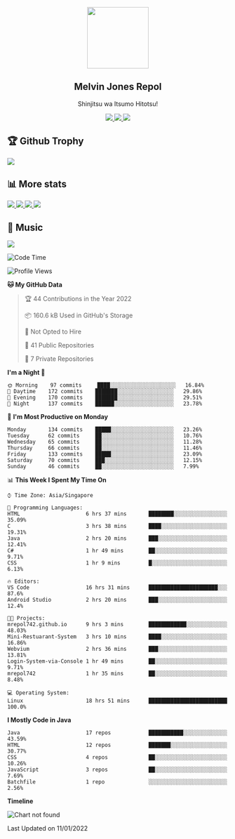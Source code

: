 <p align="center">
<a href="https://mrepol742.github.io">
  <img width="140" src="https://mrepol742.github.io/images/mrepol742.png" /> 
  </a> 
  <h2 align="center">Melvin Jones Repol</h2>
  <p align="center">Shinjitsu wa Itsumo Hitotsu!</p>
</p>

<p align="center">
  <a href="https://mrepol742.github.io">
    <img src="https://enibdhv97zm33sz.m.pipedream.net"/> 
  </a>
<a href="https://mrepol742.github.io">
    <img src="https://visitor-badge.glitch.me/badge?page_id=mrepol742"/> 
  </a>  
 <a href="https://mrepol742.github.io">
    <img src="https://wakatime.com/badge/user/8ad4afa2-1a56-40d1-a949-4663473915b6.svg"/> 
  </a>
</p>

<p>
<h2>🏆 Github Trophy </h2>
<a href="https://mrepol742.github.io">
<img src="https://github-profile-trophy.vercel.app/?username=mrepol742">
</a>
</p>

<p>
<h2>📊 More stats</h2>
<a href="https://mrepol742.github.io">
<img src="https://github-readme-stats.vercel.app/api?username=mrepol742&show_icons=true&include_all_commits=true&&count_private=true">
</a>
<a href="https://mrepol742.github.io">
<img src="https://github-readme-stats.vercel.app/api/top-langs/?username=mrepol742&layout=compact&include_all_commits=true&&count_private=true&langs_count=20">
</a>
<a href="https://mrepol742.github.io">
<img src="https://github-readme-stats.vercel.app/api/wakatime?username=mrepol742&layout=compact">
</a>
<a href="https://mrepol742.github.io">
<img src="https://github-readme-streak-stats.herokuapp.com/?user=mrepol742">
</a>
</p>


<p>
<h2>🎵 Music </h2>
<a href="https://mrepol742.github.io">
<img src="https://spotify-recently-played-readme.vercel.app/api?user=7xx9e7hwq1qyown0m4ut78pcz">
</a>
</p>

<!--START_SECTION:waka-->
![Code Time](http://img.shields.io/badge/Code%20Time-250%20hrs%2056%20mins-blue)

![Profile Views](http://img.shields.io/badge/Profile%20Views-63-blue)

**🐱 My GitHub Data** 

> 🏆 44 Contributions in the Year 2022
 > 
> 📦 160.6 kB Used in GitHub's Storage 
 > 
> 🚫 Not Opted to Hire
 > 
> 📜 41 Public Repositories 
 > 
> 🔑 7 Private Repositories  
 > 
**I'm a Night 🦉** 

```text
🌞 Morning    97 commits     ████░░░░░░░░░░░░░░░░░░░░░   16.84% 
🌆 Daytime    172 commits    ███████░░░░░░░░░░░░░░░░░░   29.86% 
🌃 Evening    170 commits    ███████░░░░░░░░░░░░░░░░░░   29.51% 
🌙 Night      137 commits    ██████░░░░░░░░░░░░░░░░░░░   23.78%

```
📅 **I'm Most Productive on Monday** 

```text
Monday       134 commits    █████░░░░░░░░░░░░░░░░░░░░   23.26% 
Tuesday      62 commits     ██░░░░░░░░░░░░░░░░░░░░░░░   10.76% 
Wednesday    65 commits     ██░░░░░░░░░░░░░░░░░░░░░░░   11.28% 
Thursday     66 commits     ██░░░░░░░░░░░░░░░░░░░░░░░   11.46% 
Friday       133 commits    █████░░░░░░░░░░░░░░░░░░░░   23.09% 
Saturday     70 commits     ███░░░░░░░░░░░░░░░░░░░░░░   12.15% 
Sunday       46 commits     ██░░░░░░░░░░░░░░░░░░░░░░░   7.99%

```


📊 **This Week I Spent My Time On** 

```text
⌚︎ Time Zone: Asia/Singapore

💬 Programming Languages: 
HTML                     6 hrs 37 mins       ████████░░░░░░░░░░░░░░░░░   35.09% 
C                        3 hrs 38 mins       ████░░░░░░░░░░░░░░░░░░░░░   19.31% 
Java                     2 hrs 20 mins       ███░░░░░░░░░░░░░░░░░░░░░░   12.41% 
C#                       1 hr 49 mins        ██░░░░░░░░░░░░░░░░░░░░░░░   9.71% 
CSS                      1 hr 9 mins         █░░░░░░░░░░░░░░░░░░░░░░░░   6.13%

🔥 Editors: 
VS Code                  16 hrs 31 mins      ██████████████████████░░░   87.6% 
Android Studio           2 hrs 20 mins       ███░░░░░░░░░░░░░░░░░░░░░░   12.4%

🐱‍💻 Projects: 
mrepol742.github.io      9 hrs 3 mins        ████████████░░░░░░░░░░░░░   48.03% 
Mini-Restuarant-System   3 hrs 10 mins       ████░░░░░░░░░░░░░░░░░░░░░   16.86% 
Webvium                  2 hrs 36 mins       ███░░░░░░░░░░░░░░░░░░░░░░   13.81% 
Login-System-via-Console 1 hr 49 mins        ██░░░░░░░░░░░░░░░░░░░░░░░   9.71% 
mrepol742                1 hr 35 mins        ██░░░░░░░░░░░░░░░░░░░░░░░   8.48%

💻 Operating System: 
Linux                    18 hrs 51 mins      █████████████████████████   100.0%

```

**I Mostly Code in Java** 

```text
Java                     17 repos            ███████████░░░░░░░░░░░░░░   43.59% 
HTML                     12 repos            ███████░░░░░░░░░░░░░░░░░░   30.77% 
CSS                      4 repos             ██░░░░░░░░░░░░░░░░░░░░░░░   10.26% 
JavaScript               3 repos             ██░░░░░░░░░░░░░░░░░░░░░░░   7.69% 
Batchfile                1 repo              ░░░░░░░░░░░░░░░░░░░░░░░░░   2.56%

```


**Timeline**

![Chart not found](https://raw.githubusercontent.com/mrepol742/mrepol742/master/charts/bar_graph.png) 


 Last Updated on 11/01/2022
<!--END_SECTION:waka-->